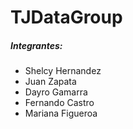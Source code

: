 # TJDataGroup
##### Integrantes:
- Shelcy Hernandez
- Juan Zapata
- Dayro Gamarra
- Fernando Castro
- Mariana Figueroa
